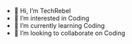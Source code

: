 - 👋 Hi, I’m TechRebel
- 👀 I’m interested in Coding
- 🌱 I’m currently learning Coding
- 💞️ I’m looking to collaborate on Coding
